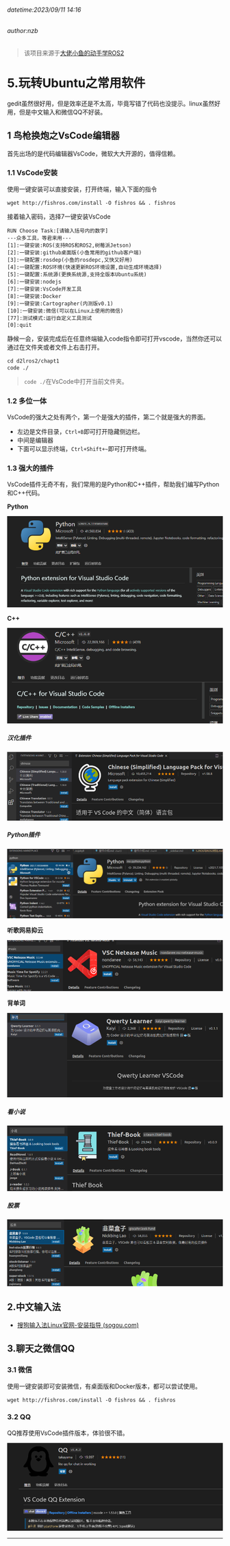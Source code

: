 ###### datetime:2023/09/11 14:16

###### author:nzb

> 该项目来源于[大佬小鱼的动手学ROS2](https://fishros.com/d2lros2)

# 5.玩转Ubuntu之常用软件

gedit虽然很好用，但是效率还是不太高，毕竟写错了代码也没提示。linux虽然好用，但是中文输入和微信QQ不好装。

## 1 鸟枪换炮之VsCode编辑器

首先出场的是代码编辑器VsCode，微软大大开源的，值得信赖。

### 1.1 VsCode安装

使用一键安装可以直接安装，打开终端，输入下面的指令

```
wget http://fishros.com/install -O fishros && . fishros
```

接着输入密码，选择7一键安装VsCode

```
RUN Choose Task:[请输入括号内的数字]
---众多工具，等君来用---
[1]:一键安装:ROS(支持ROS和ROS2,树莓派Jetson)
[2]:一键安装:github桌面版(小鱼常用的github客户端)
[3]:一键配置:rosdep(小鱼的rosdepc,又快又好用)
[4]:一键配置:ROS环境(快速更新ROS环境设置,自动生成环境选择)
[5]:一键配置:系统源(更换系统源,支持全版本Ubuntu系统)
[6]:一键安装:nodejs
[7]:一键安装:VsCode开发工具
[8]:一键安装:Docker
[9]:一键安装:Cartographer(内测版v0.1)
[10]:一键安装:微信(可以在Linux上使用的微信)
[77]:测试模式:运行自定义工具测试
[0]:quit
```

静候一会，安装完成后在任意终端输入code指令即可打开vscode，当然你还可以通过在文件夹或者文件上右击打开。

```
cd d2lros2/chapt1
code ./
```

> `code ./`在VsCode中打开当前文件夹。

### 1.2 多位一体

VsCode的强大之处有两个，第一个是强大的插件，第二个就是强大的界面。

- 左边是文件目录，`Ctrl+B`即可打开隐藏侧边栏。
- 中间是编辑器
- 下面可以显示终端，`Ctrl+Shift+~`即可打开终端。

### 1.3 强大的插件

VsCode插件无奇不有，我们常用的是Python和C++插件，帮助我们编写Python和C++代码。

**Python**

![image-20210909005232983](imgs/image-20210909005232983.png)

**C++**

![image-20210909005135905](imgs/image-20210909005135905.png)

##### 汉化插件

![image-20210720135816630](imgs/image-20210720135816630.png)

##### Python插件

![image-20210723125628815](imgs/image-20210723125628815.png)

**听歌网易抑云**

![image-20210720113510268](imgs/image-20210720113510268.png)

**背单词**

![image-20210720135841441](imgs/image-20210720135841441.png)

##### 看小说

![image-20210720135941635](imgs/image-20210720135941635.png)

##### 股票

![image-20210720140207445](imgs/image-20210720140207445.png)

## 2.中文输入法

- [搜狗输入法Linux官网-安装指导 (sogou.com)](https://pinyin.sogou.com/linux/guide)



## 3.聊天之微信QQ

### 3.1 微信

使用一键安装即可安装微信，有桌面版和Docker版本，都可以尝试使用。

```
wget http://fishros.com/install -O fishros && . fishros
```

### 3.2 QQ 

QQ推荐使用VsCode插件版本，体验很不错。

![image-20220602141533774](imgs/image-20220602141533774.png)

--------------
